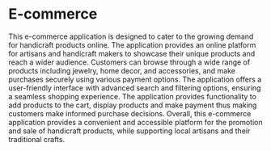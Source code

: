 # E-commerce
This e-commerce application is designed to cater to the growing demand for handicraft products online. The application provides an online platform for artisans and handicraft makers to showcase their unique products and reach a wider audience. Customers can browse through a wide range of products including jewelry, home decor, and accessories, and make purchases securely using various payment options. The application offers a user-friendly interface with advanced search and filtering options, ensuring a seamless shopping experience. The application provides functionality to add products to the cart, display products and make payment thus making customers make informed purchase decisions. Overall, this e-commerce application provides a convenient and accessible platform for the promotion and sale of handicraft products, while supporting local artisans and their traditional crafts.
